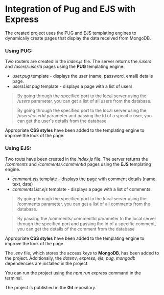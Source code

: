 # Integration of Pug and EJS with Express
The created project uses the PUG and EJS templating engines to dynamically create pages that display the data received from MongoDB. 

### Using PUG:
Two routers are created in the _index.js_ file.
The server returns the _/users_ and _/users/:userId_ pages using the __PUG__ templating engine. 
* _user.pug_ template - displays the user (name, password, email) details page.
* _usersList.pug_ template - displays a page with a list of users.

>By going through the specified port to the local server using the _/users_ parameter, you can get a list of all users from the database.

>By going through the specified port to the local server using the _/users/:userId_ parameter and passing the Id of a specific user, you can get the user's details from the database

Appropriate __CSS styles__ have been added to the templating engine to improve the look of the page.


### Using EJS:
Two routs have been created in the _index.js_ file.
The server returns the _/comments_ and _/comments/:commentId_ pages using the __EJS__ templating engine. 
* _comment.ejs_ template - displays the page with comment details (name, text, date)
* _commentsList.ejs_ template - displays a page with a list of comments.

>By going through the specified port to the local server using the /comments parameter, you can get a list of all comments from the database.

>By passing the /comments/:commentId parameter to the local server through the specified port and passing the Id of a specific comment, you can get the details of the comment from the database

Appropriate __CSS styles__ have been added to the templating engine to improve the look of the page.

The _.env_ file, which stores the access _keys_ to __MongoDB__, has been added to the project. 
Additionally, the _dotenv_, _express_, _ejs_, _pug_, _mongodb_ dependencies are installed in the project.

You can run the project using the _npm run express_ command in the terminal.

The project is published in the __Git__ repository. 
